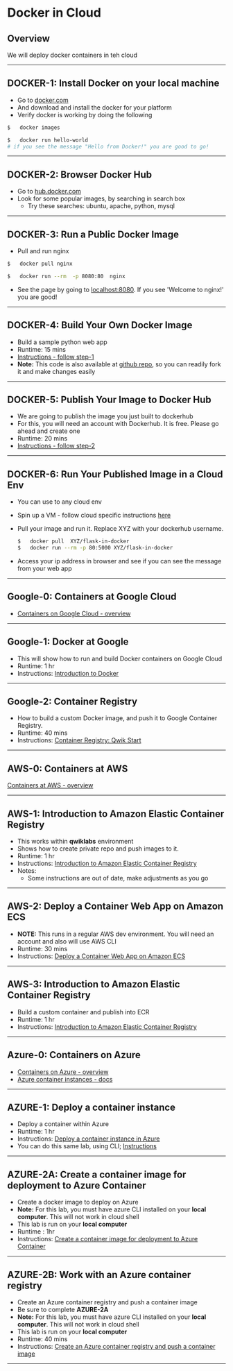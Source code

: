 # Docker in Cloud

## Overview

We will deploy docker containers in teh cloud

---

## DOCKER-1: Install Docker on your local machine

* Go to [docker.com](https://www.docker.com/)
* And download and install the docker for your platform
* Verify docker is working by doing the following

```bash
$   docker images

$   docker run hello-world
# if you see the message "Hello from Docker!" you are good to go!
```

---

## DOCKER-2: Browser Docker Hub

* Go to [hub.docker.com](https://hub.docker.com/)
* Look for some popular images, by searching in search box
    * Try these searches:  ubuntu,  apache,  python, mysql

---

## DOCKER-3: Run a Public Docker Image

* Pull and run nginx

```bash
$   docker pull nginx

$   docker run --rm  -p 8080:80  nginx
```

* See the page by going to [localhost:8080](http://localhost:8080).  If you see 'Welcome to nginx!'  you are good!

---

## DOCKER-4: Build Your Own Docker Image

* Build a sample python web app
* Runtime: 15 mins
* [Instructions - follow step-1](flask-docker/README.md)
* **Note:**  This code is also available at [github repo](https://github.com/sujee/flask-docker), so you can readily fork it and make changes easily

---

## DOCKER-5: Publish Your Image to Docker Hub

* We are going to publish the image you just built to dockerhub
* For this, you will need an account with Dockerhub.  It is free.  Please go ahead and create one
* Runtime: 20 mins
* [Instructions - follow step-2](flask-docker/README.md)

---

## DOCKER-6: Run Your Published Image in a Cloud Env

* You can use to any cloud env
* Spin up a VM - follow cloud specific instructions [here](../03-compute/vms.md)
* Pull your image and run it.  Replace XYZ with your dockerhub username.

    ```bash
    $   docker pull  XYZ/flask-in-docker
    $   docker run --rm -p 80:5000 XYZ/flask-in-docker
    ```

* Access your ip address in browser and see if you can see the message from your web app

---

## Google-0: Containers at Google Cloud

* [Containers on Google Cloud - overview](https://cloud.google.com/compute/docs/containers/)

---

## Google-1: Docker at Google

* This will show how to run and build Docker containers on Google Cloud
* Runtime: 1 hr
* Instructions: [Introduction to Docker](https://www.cloudskillsboost.google/focuses/1029?parent=catalog)

---

## Google-2: Container Registry

* How to build a custom Docker image, and push it to Google Container Registry.
* Runtime: 40 mins
* Instructions: [Container Registry: Qwik Start](https://www.cloudskillsboost.google/focuses/1768?catalog_rank=%7B%22rank%22%3A7%2C%22num_filters%22%3A0%2C%22has_search%22%3Atrue%7D&parent=catalog&search_id=23017194)

---

## AWS-0: Containers at AWS

[Containers at AWS - overview](https://aws.amazon.com/containers/)

---

## AWS-1: Introduction to Amazon Elastic Container Registry

* This works within **qwiklabs** environment
* Shows how to create private repo and push images to it.
* Runtime: 1 hr
* Instructions: [Introduction to Amazon Elastic Container Registry](https://amazon.qwiklabs.com/focuses/59617?catalog_rank=%7B%22rank%22%3A2%2C%22num_filters%22%3A0%2C%22has_search%22%3Atrue%7D&parent=catalog&search_id=23017637)
* Notes:
    * Some instructions are out of date, make adjustments as you go

---

## AWS-2: Deploy a Container Web App on Amazon ECS

* **NOTE:** This runs in a regular AWS dev environment.  You will need an account and also will use AWS CLI
* Runtime: 30 mins
* Instructions: [Deploy a Container Web App on Amazon ECS](https://aws.amazon.com/getting-started/guides/deploy-webapp-ecs/?ref=gsrchandson)

---

## AWS-3: Introduction to Amazon Elastic Container Registry

* Build a custom container and publish into ECR
* Runtime: 1 hr
* Instructions: [Introduction to Amazon Elastic Container Registry](https://amazon.qwiklabs.com/focuses/59617?catalog_rank=%7B%22rank%22%3A2%2C%22num_filters%22%3A0%2C%22has_search%22%3Atrue%7D&parent=catalog&search_id=23017243)

---

## Azure-0: Containers on Azure

* [Containers on Azure - overview](https://azure.microsoft.com/en-us/products/category/containers/)
* [Azure container instances - docs](https://learn.microsoft.com/en-us/azure/container-instances/)

---

## AZURE-1: Deploy a container instance

* Deploy a container within Azure
* Runtime: 1 hr
* Instructions: [Deploy a container instance in Azure](https://learn.microsoft.com/en-us/azure/container-instances/container-instances-quickstart-portal)
* You can do this same lab, using CLI;  [Instructions](https://learn.microsoft.com/en-us/azure/container-instances/container-instances-quickstart)

---

## AZURE-2A: Create a container image for deployment to Azure Container

* Create a docker image to deploy on Azure
* **Note:** For this lab, you must have azure CLI installed on your **local computer**.  This will not work in cloud shell
* This lab is run on your **local computer**
* Runtime : 1hr
* Instructions: [Create a container image for deployment to Azure Container](https://learn.microsoft.com/en-us/azure/container-instances/container-instances-tutorial-prepare-app)

---

## AZURE-2B: Work with an Azure container registry

* Create an Azure container registry and push a container image
* Be sure to complete **AZURE-2A**
* **Note:** For this lab, you must have azure CLI installed on your **local computer**.  This will not work in cloud shell
* This lab is run on your **local computer**
* Runtime: 40 mins
* Instructions: [Create an Azure container registry and push a container image](https://learn.microsoft.com/en-us/azure/container-instances/container-instances-tutorial-prepare-acr)

---